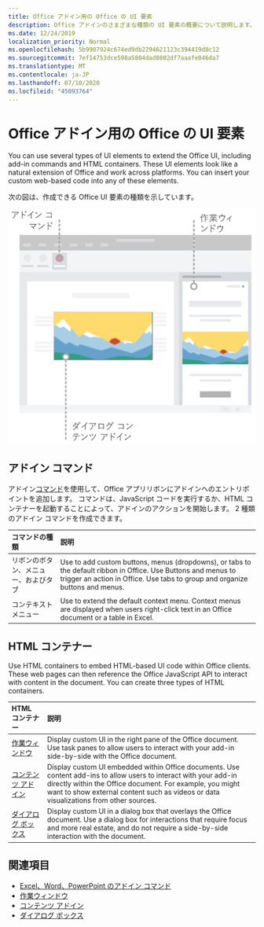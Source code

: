 ```yaml
---
title: Office アドイン用の Office の UI 要素
description: Office アドインのさまざまな種類の UI 要素の概要について説明します。
ms.date: 12/24/2019
localization_priority: Normal
ms.openlocfilehash: 5b9907924c674ed9db2294621123c394419d0c12
ms.sourcegitcommit: 7ef14753dce598a5804dad8802df7aaafe046da7
ms.translationtype: MT
ms.contentlocale: ja-JP
ms.lasthandoff: 07/10/2020
ms.locfileid: "45093764"
---
```

# <a name="office-ui-elements-for-office-add-ins"></a>Office アドイン用の Office の UI 要素

You can use several types of UI elements to extend the Office UI, including add-in commands and HTML containers. These UI elements look like a natural extension of Office and work across platforms. You can insert your custom web-based code into any of these elements.

次の図は、作成できる Office UI 要素の種類を示しています。

![Office ドキュメントのリボン、タスク ウィンドウ、ダイアログ ボックス上のアドイン コマンドを示す図](../images/add-in-ui-elements.png)

## <a name="add-in-commands"></a>アドイン コマンド

アドイン[コマンド](add-in-commands.md)を使用して、Office アプリリボンにアドインへのエントリポイントを追加します。 コマンドは、JavaScript コードを実行するか、HTML コンテナーを起動することによって、アドインのアクションを開始します。 2 種類のアドイン コマンドを作成できます。

|**コマンドの種類**|**説明**|
|:---------------|:--------------|
|リボンのボタン、メニュー、およびタブ|Use to add custom buttons, menus (dropdowns), or tabs to the default ribbon in Office. Use Buttons and menus to trigger an action in Office. Use tabs to group and organize buttons and menus.|
|コンテキスト メニュー| Use to extend the default context menu. Context menus are displayed when users right-click text in an Office document or a table in Excel.| 

## <a name="html-containers"></a>HTML コンテナー

Use HTML containers to embed HTML-based UI code within Office clients. These web pages can then reference the Office JavaScript API to interact with content in the document. You can create three types of HTML containers.

|**HTML コンテナー**|**説明**|
|:-----------------|:--------------|
|[作業ウィンドウ](task-pane-add-ins.md)|Display custom UI in the right pane of the Office document. Use task panes to allow users to interact with your add-in side-by-side with the Office document.|
|[コンテンツ アドイン](content-add-ins.md)|Display custom UI embedded within Office documents. Use content add-ins to allow users to interact with your add-in directly within the Office document. For example, you might want to show external content such as videos or data visualizations from other sources. |
|[ダイアログ ボックス](dialog-boxes.md)|Display custom UI in a dialog box that overlays the Office document. Use a dialog box for interactions that require focus and more real estate, and do not require a side-by-side interaction with the document.|

## <a name="see-also"></a>関連項目

- [Excel、Word、PowerPoint のアドイン コマンド](add-in-commands.md)
- [作業ウィンドウ](task-pane-add-ins.md)
- [コンテンツ アドイン](content-add-ins.md)
- [ダイアログ ボックス](dialog-boxes.md)
